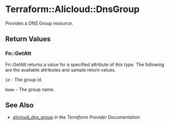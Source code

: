 # Terraform::Alicloud::DnsGroup

Provides a DNS Group resource.

## Return Values

### Fn::GetAtt

Fn::GetAtt returns a value for a specified attribute of this type. The following are the available attributes and sample return values.

`Id` - The group id.

`Name` - The group name.

## See Also

* [alicloud_dns_group](https://www.terraform.io/docs/providers/alicloud/r/dns_group.html) in the _Terraform Provider Documentation_